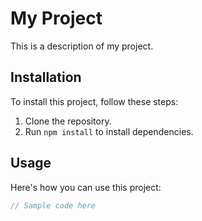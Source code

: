 # My Project

This is a description of my project.

## Installation

To install this project, follow these steps:

1. Clone the repository.
2. Run `npm install` to install dependencies.

## Usage

Here's how you can use this project:

```javascript
// Sample code here

